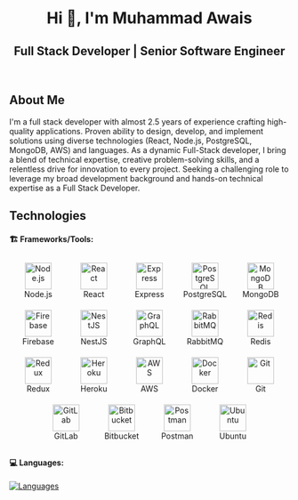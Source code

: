 <h1 align="center">Hi 👋, I'm Muhammad Awais</h1>

<div align="center">

## Full Stack Developer | Senior Software Engineer

</div>

<br/>

## About Me

<p>
   I'm a full stack developer with almost 2.5 years of experience crafting high-quality applications. Proven ability to design, develop, and implement solutions using diverse technologies (React, Node.js, PostgreSQL, MongoDB, AWS) and languages.
   As a dynamic Full-Stack developer, I bring a blend of technical expertise, creative problem-solving skills, and a relentless drive for innovation to every project.
   Seeking a challenging role to leverage my broad development background and hands-on technical expertise as a Full Stack Developer.
</p>

## Technologies

#### 🏗️ Frameworks/Tools:

<div style="display: flex; flex-wrap: wrap; justify-content: center;">
  <div style="text-align: center; margin: 10px; width: 80px;">
    <img src="https://skillicons.dev/icons?i=nodejs" alt="Node.js" width="48" /><br>Node.js
  </div>
  <div style="text-align: center; margin: 10px; width: 80px;">
    <img src="https://skillicons.dev/icons?i=react" alt="React" width="48" /><br>React
  </div>
  <div style="text-align: center; margin: 10px; width: 80px;">
    <img src="https://skillicons.dev/icons?i=express" alt="Express" width="48" /><br>Express
  </div>
  <div style="text-align: center; margin: 10px; width: 80px;">
    <img src="https://skillicons.dev/icons?i=postgresql" alt="PostgreSQL" width="48" /><br>PostgreSQL
  </div>
  <div style="text-align: center; margin: 10px; width: 80px;">
    <img src="https://skillicons.dev/icons?i=mongodb" alt="MongoDB" width="48" /><br>MongoDB
  </div>
  <div style="text-align: center; margin: 10px; width: 80px;">
    <img src="https://skillicons.dev/icons?i=firebase" alt="Firebase" width="48" /><br>Firebase
  </div>
  <div style="text-align: center; margin: 10px; width: 80px;">
    <img src="https://skillicons.dev/icons?i=nestjs" alt="NestJS" width="48" /><br>NestJS
  </div>
  <div style="text-align: center; margin: 10px; width: 80px;">
    <img src="https://skillicons.dev/icons?i=graphql" alt="GraphQL" width="48" /><br>GraphQL
  </div>
  <div style="text-align: center; margin: 10px; width: 80px;">
    <img src="https://skillicons.dev/icons?i=rabbitmq" alt="RabbitMQ" width="48" /><br>RabbitMQ
  </div>
  <div style="text-align: center; margin: 10px; width: 80px;">
    <img src="https://skillicons.dev/icons?i=redis" alt="Redis" width="48" /><br>Redis
  </div>
  <div style="text-align: center; margin: 10px; width: 80px;">
    <img src="https://skillicons.dev/icons?i=redux" alt="Redux" width="48" /><br>Redux
  </div>
  <div style="text-align: center; margin: 10px; width: 80px;">
    <img src="https://skillicons.dev/icons?i=heroku" alt="Heroku" width="48" /><br>Heroku
  </div>
  <div style="text-align: center; margin: 10px; width: 80px;">
    <img src="https://skillicons.dev/icons?i=aws" alt="AWS" width="48" /><br>AWS
  </div>
  <div style="text-align: center; margin: 10px; width: 80px;">
    <img src="https://skillicons.dev/icons?i=docker" alt="Docker" width="48" /><br>Docker
  </div>
  <div style="text-align: center; margin: 10px; width: 80px;">
    <img src="https://skillicons.dev/icons?i=git" alt="Git" width="48" /><br>Git
  </div>
  <div style="text-align: center; margin: 10px; width: 80px;">
    <img src="https://skillicons.dev/icons?i=gitlab" alt="GitLab" width="48" /><br>GitLab
  </div>
  <div style="text-align: center; margin: 10px; width: 80px;">
    <img src="https://skillicons.dev/icons?i=bitbucket" alt="Bitbucket" width="48" /><br>Bitbucket
  </div>
  <div style="text-align: center; margin: 10px; width: 80px;">
    <img src="https://skillicons.dev/icons?i=postman" alt="Postman" width="48" /><br>Postman
  </div>
  <div style="text-align: center; margin: 10px; width: 80px;">
    <img src="https://skillicons.dev/icons?i=ubuntu" alt="Ubuntu" width="48" /><br>Ubuntu
  </div>
</div>

#### 💻 Languages:

[![Languages](https://skillicons.dev/icons?i=js,ts,html,css,scss)](#)
